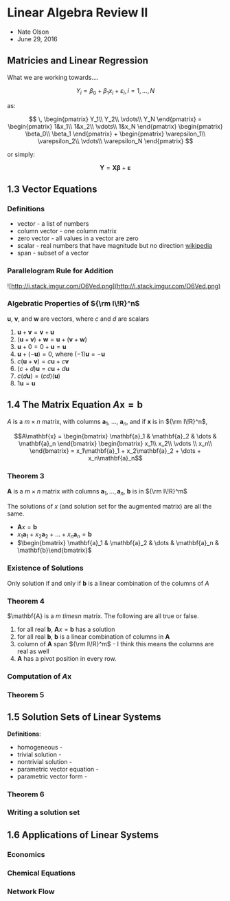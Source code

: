 Linear Algebra Review II
=======================

- Nate Olson
- June 29, 2016

## Matricies and Linear Regression
What we are working towards....

$$ 
Y_i = \beta_0 + \beta_1 x_i + \varepsilon_i, i=1,\dots,N 
$$

as: 


$$
\,
\begin{pmatrix}
Y_1\\
Y_2\\
\vdots\\
Y_N
\end{pmatrix} = 
\begin{pmatrix}
1&x_1\\
1&x_2\\
\vdots\\
1&x_N
\end{pmatrix}
\begin{pmatrix}
\beta_0\\
\beta_1
\end{pmatrix} +
\begin{pmatrix}
\varepsilon_1\\
\varepsilon_2\\
\vdots\\
\varepsilon_N
\end{pmatrix}
$$

or simply: 

$$
\mathbf{Y}=\mathbf{X}\boldsymbol{\beta}+\boldsymbol{\varepsilon}
$$


## 1.3 Vector Equations

### Definitions  

* vector - a list of numbers
* column vector - one column matrix  
* zero vector - all values in a vector are zero  
* scalar - real numbers that have magnitude but no direction [wikipedia](https://en.wikipedia.org/wiki/Scalar_(mathematics))  
* span - subset of a vector 

### Parallelogram Rule for Addition
![http://i.stack.imgur.com/O6Ved.png](http://i.stack.imgur.com/O6Ved.png)

### Algebratic Properties of ${\rm I\!R}^n$
$\mathbf{u}$, $\mathbf{v}$, and $\mathbf{w}$ are vectors, where $c$ and $d$ are scalars  

1. $\mathbf{u} + \mathbf{v} = \mathbf{v} + \mathbf{u}$  
1. $(\mathbf{u} + \mathbf{v}) + \mathbf{w} = \mathbf{u} + (\mathbf{v} + \mathbf{w})$  
1. $\mathbf{u} + 0 = 0 + \mathbf{u} = \mathbf{u}$  
1. $\mathbf{u} + (-\mathbf{u}) = 0$, where $(-1)\mathbf{u} = -\mathbf{u}$  
1. $c(\mathbf{u} + \mathbf{v}) = c\mathbf{u} + c\mathbf{v}$  
1. $(c + d)\mathbf{u} = c\mathbf{u} + d\mathbf{u}$  
1. $c(d\mathbf{u}) = (cd)(\mathbf{u})$  
1. $1\mathbf{u} = \mathbf{u}$  



## 1.4 The Matrix Equation $A\mathbf{x} = \mathbf{b}$
$A$ is a $m\times n$ matrix, with columns $\mathbf{a}_1$, ..., $\mathbf{a}_n$, and if $\mathbf{x}$ is in ${\rm I\!R}^n$,  

$$A\mathbf{x} = 
\begin{bmatrix}
      \mathbf{a}_1 & \mathbf{a}_2 & \dots & \mathbf{a}_n
\end{bmatrix} 
\begin{bmatrix}
x_1\\ 
x_2\\ 
\vdots \\
x_n\\ 
\end{bmatrix} = 
x_1\mathbf{a}_1 + x_2\mathbf{a}_2 + \dots + x_n\mathbf{a}_n$$
 
### Theorem 3
$\mathbf{A}$ is a $m\times n$ matrix with columns $\mathbf{a}_1, \dots, \mathbf{a}_n$,   $\mathbf{b}$ is in ${\rm I\!R}^m$  

The solutions of $x$ (and solution set for the augmented matrix) are all the same.  

- $\mathbf{A}x=\mathbf{b}$  
- $x_1\mathbf{a}_1 + x_2\mathbf{a}_2 + \dots + x_n\mathbf{a}_n = \mathbf{b}$   
- $\begin{bmatrix} \mathbf{a}_1 & \mathbf{a}_2 & \dots & \mathbf{a}_n & \mathbf{b}\end{bmatrix}$  

### Existence of Solutions
Only solution if and only if $\mathbf{b}$ is a linear combination of the columns of $A$

### Theorem 4
$\mathbf{A} is a $m \ times n$ matrix. The following are all true or false.  

1. for all real $\mathbf{b}$, $\mathbf{A}x=\mathbf{b}$ has a solution  
1. for all real $\mathbf{b}$, $\mathbf{b}$ is a linear combination of columns in $\mathbf{A}$
1. column of $\mathbf{A}$ span ${\rm I\!R}^m$ - I think this means the columns are real as well  
1. $\mathbf{A}$ has a pivot position in every row.

### Computation of $A\mathbf{x}$

### Theorem 5

## 1.5 Solution Sets of Linear Systems
__Definitions__:  

* homogeneous -   
* trivial solution -   
* nontrivial solution -   
* parametric vector equation - 
* parametric vector form - 

### Theorem 6

### Writing a solution set

## 1.6 Applications of Linear Systems
### Economics

### Chemical Equations

### Network Flow